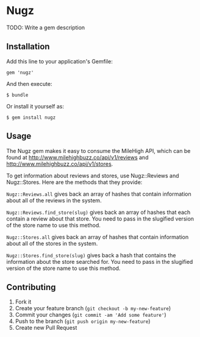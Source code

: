 # Nugz

TODO: Write a gem description

## Installation

Add this line to your application's Gemfile:

    gem 'nugz'

And then execute:

    $ bundle

Or install it yourself as:

    $ gem install nugz

## Usage

The Nugz gem makes it easy to consume the MileHigh API, which
can be found at http://www.milehighbuzz.co/api/v1/reviews
and http://www.milehighbuzz.co/api/v1/stores.

To get information about reviews and stores, use Nugz::Reviews and Nugz::Stores.
Here are the methods that they provide:

`Nugz::Reviews.all` gives back an array of hashes that contain information
about all of the reviews in the system.

`Nugz::Reviews.find_store(slug)` gives back an array of hashes that each contain
a review about that store. You need to pass in the slugified version of the
store name to use this method.

`Nugz::Stores.all` gives back an array of hashes that contain information
about all of the stores in the system.

`Nugz::Stores.find_store(slug)` gives back a hash that contains the information
about the store searched for. You need to pass in the slugified version of the
store name to use this method.



## Contributing

1. Fork it
2. Create your feature branch (`git checkout -b my-new-feature`)
3. Commit your changes (`git commit -am 'Add some feature'`)
4. Push to the branch (`git push origin my-new-feature`)
5. Create new Pull Request
